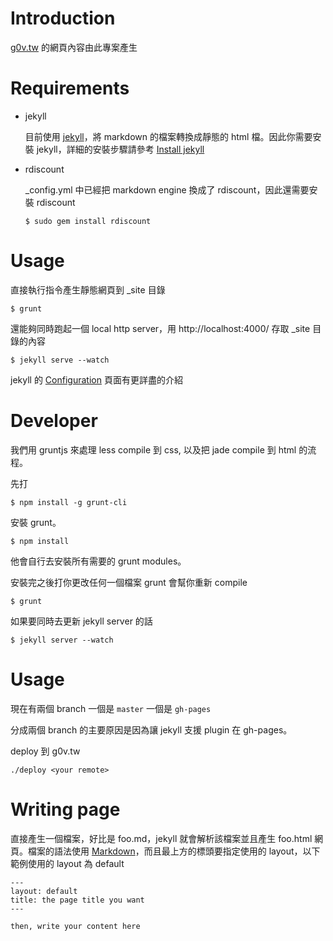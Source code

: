 # Introduction

[g0v.tw](http://g0v.tw) 的網頁內容由此專案產生

# Requirements

* jekyll

    目前使用 [jekyll](https://github.com/mojombo/jekyll)，將 markdown 的檔案轉換成靜態的 html 檔。因此你需要安裝 jekyll，詳細的安裝步驟請參考 [Install jekyll](http://jekyllrb.com/docs/installation/)

* rdiscount

    _config.yml 中已經把 markdown engine 換成了 rdiscount，因此還需要安裝 rdiscount

    ```
    $ sudo gem install rdiscount
    ```

# Usage

直接執行指令產生靜態網頁到 _site 目錄

    $ grunt

還能夠同時跑起一個 local http server，用 http://localhost:4000/ 存取  _site 目錄的內容

    $ jekyll serve --watch

jekyll 的 [Configuration](https://github.com/mojombo/jekyll/wiki/Configuration) 頁面有更詳盡的介紹

# Developer

我們用 gruntjs 來處理 less compile 到 css, 以及把 jade compile 到 html 的流程。

先打

    $ npm install -g grunt-cli

安裝 grunt。

    $ npm install

他會自行去安裝所有需要的 grunt modules。

安裝完之後打你更改任何一個檔案 grunt 會幫你重新 compile

    $ grunt 

如果要同時去更新 jekyll server 的話

    $ jekyll server --watch


# Usage

現在有兩個 branch 一個是 `master` 一個是 `gh-pages`

分成兩個 branch 的主要原因是因為讓 jekyll 支援 plugin 在 gh-pages。

deploy 到 g0v.tw

    ./deploy <your remote>


# Writing page

直接產生一個檔案，好比是 foo.md，jekyll 就會解析該檔案並且產生 foo.html 網頁。檔案的語法使用 [Markdown](http://markdown.tw/)，而且最上方的標頭要指定使用的 layout，以下範例使用的 layout 為 default

    ---
    layout: default
    title: the page title you want
    ---

    then, write your content here


